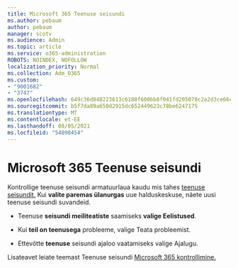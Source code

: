 ```yaml
---
title: Microsoft 365 Teenuse seisundi
ms.author: pebaum
author: pebaum
manager: scotv
ms.audience: Admin
ms.topic: article
ms.service: o365-administration
ROBOTS: NOINDEX, NOFOLLOW
localization_priority: Normal
ms.collection: Adm_O365
ms.custom:
- "9001682"
- "3747"
ms.openlocfilehash: 649c36d848223613c6188f600bb8f041fd205078c2a2d3ce66cb3387a4f84bd7
ms.sourcegitcommit: b5f7da89a650d2915dc652449623c78be6247175
ms.translationtype: MT
ms.contentlocale: et-EE
ms.lasthandoff: 08/05/2021
ms.locfileid: "54098454"
---
```

# <a name="microsoft-365-service-health"></a>Microsoft 365 Teenuse seisundi


Kontrollige teenuse seisundi armatuurlaua kaudu mis tahes [teenuse seisundit.](https://admin.microsoft.com/Adminportal/Home?source=applauncher#/servicehealth) Kui **valite paremas ülanurgas** uue halduskeskuse, näete uusi teenuse seisundi suvandeid.

- Teenuse **seisundi meiliteatiste** saamiseks **valige Eelistused**.

- Kui **teil on teenusega** probleeme, valige Teata probleemist.

- Ettevõtte **teenuse** seisundi ajaloo vaatamiseks valige Ajalugu. 

Lisateavet leiate teemast Teenuse seisundi [Microsoft 365 kontrollimine.](https://docs.microsoft.com/office365/enterprise/view-service-health) 